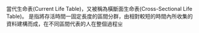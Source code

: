 當代生命表(Current Life Table)，又被稱為橫斷面生命表(Cross-Sectional Life Table)。
是指將存活時間一固定長度的區間分群，由相對較短的時間內所收集的資料建構而成，在不同區間代表的人在整個過程ㄓ